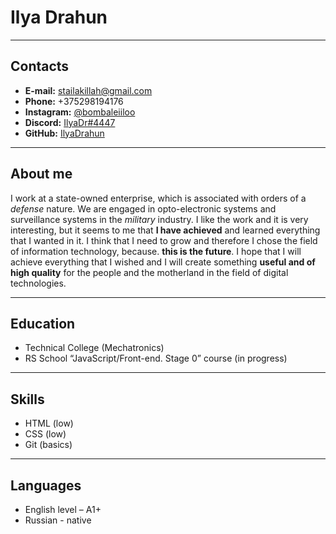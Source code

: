 # Ilya Drahun
---
## Contacts
* **E-mail:** [stailakillah@gmail.com](https://mail.google.com/mail/u/0/?pli=1#inbox?compose=CllgCKBzzrSZmczQHPQVvpTnJsJvmVDCkqjKWVSQJvJthRZnZDvtqPFMghJXzptVvSNnZwDGdNV)
* **Phone:** +375298194176
* **Instagram:** [@bombaleiiloo](https://instagram.com/bombaleiiloo)
* **Discord:** [IlyaDr#4447](https://discordapp.com/users/341288700761735169)
* **GitHub:** [IlyaDrahun](https://github.com/IlyaDrahun)
---
## About me

I work at a state-owned enterprise, which is associated with orders of a _defense_ nature. We are engaged in opto-electronic systems and surveillance systems in the *military* industry. I like the work and it is very interesting, but it seems to me that **I have achieved** and learned everything that I wanted in it. I think that I need to grow and therefore I chose the field of information technology, because. **this is the future**. I hope that I will achieve everything that I wished and I will create something **useful and of high quality** for the people and the motherland in the field of digital technologies.

---
## Education
 * Technical College (Mechatronics)
 * RS School “JavaScript/Front-end. Stage 0” course (in progress)
 ---
## Skills
* HTML (low)
* CSS (low)
* Git (basics)
---
## Languages
* English level – A1+
* Russian - native
